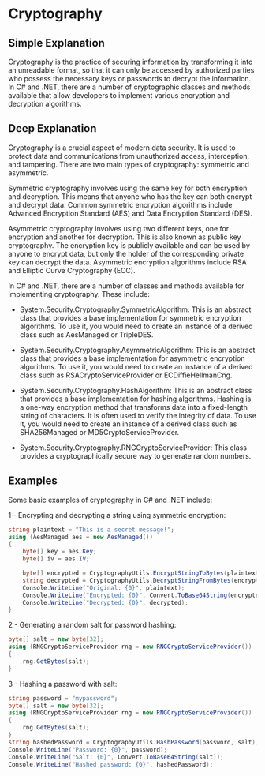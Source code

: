 # Cryptography

## Simple Explanation

Cryptography is the practice of securing information by transforming it into an unreadable format, so that it can only be accessed by authorized parties who possess the necessary keys or passwords to decrypt the information. In C# and .NET, there are a number of cryptographic classes and methods available that allow developers to implement various encryption and decryption algorithms.

## Deep Explanation

Cryptography is a crucial aspect of modern data security. It is used to protect data and communications from unauthorized access, interception, and tampering. There are two main types of cryptography: symmetric and asymmetric.

Symmetric cryptography involves using the same key for both encryption and decryption. This means that anyone who has the key can both encrypt and decrypt data. Common symmetric encryption algorithms include Advanced Encryption Standard (AES) and Data Encryption Standard (DES).

Asymmetric cryptography involves using two different keys, one for encryption and another for decryption. This is also known as public key cryptography. The encryption key is publicly available and can be used by anyone to encrypt data, but only the holder of the corresponding private key can decrypt the data. Asymmetric encryption algorithms include RSA and Elliptic Curve Cryptography (ECC).

In C# and .NET, there are a number of classes and methods available for implementing cryptography. These include:

- System.Security.Cryptography.SymmetricAlgorithm: This is an abstract class that provides a base implementation for symmetric encryption algorithms. To use it, you would need to create an instance of a derived class such as AesManaged or TripleDES.

- System.Security.Cryptography.AsymmetricAlgorithm: This is an abstract class that provides a base implementation for asymmetric encryption algorithms. To use it, you would need to create an instance of a derived class such as RSACryptoServiceProvider or ECDiffieHellmanCng.

- System.Security.Cryptography.HashAlgorithm: This is an abstract class that provides a base implementation for hashing algorithms. Hashing is a one-way encryption method that transforms data into a fixed-length string of characters. It is often used to verify the integrity of data. To use it, you would need to create an instance of a derived class such as SHA256Managed or MD5CryptoServiceProvider.

- System.Security.Cryptography.RNGCryptoServiceProvider: This class provides a cryptographically secure way to generate random numbers.

## Examples

Some basic examples of cryptography in C# and .NET include:

1 - Encrypting and decrypting a string using symmetric encryption:

```C#
string plaintext = "This is a secret message!";
using (AesManaged aes = new AesManaged())
{
    byte[] key = aes.Key;
    byte[] iv = aes.IV;

    byte[] encrypted = CryptographyUtils.EncryptStringToBytes(plaintext, key, iv);
    string decrypted = CryptographyUtils.DecryptStringFromBytes(encrypted, key, iv);
    Console.WriteLine("Original: {0}", plaintext);
    Console.WriteLine("Encrypted: {0}", Convert.ToBase64String(encrypted));
    Console.WriteLine("Decrypted: {0}", decrypted);
}
```

2 - Generating a random salt for password hashing:

```C#
byte[] salt = new byte[32];
using (RNGCryptoServiceProvider rng = new RNGCryptoServiceProvider())
{
    rng.GetBytes(salt);
}
```

3 - Hashing a password with salt:

```C#
string password = "mypassword";
byte[] salt = new byte[32];
using (RNGCryptoServiceProvider rng = new RNGCryptoServiceProvider())
{
    rng.GetBytes(salt);
}
string hashedPassword = CryptographyUtils.HashPassword(password, salt);
Console.WriteLine("Password: {0}", password);
Console.WriteLine("Salt: {0}", Convert.ToBase64String(salt));
Console.WriteLine("Hashed password: {0}", hashedPassword);
```